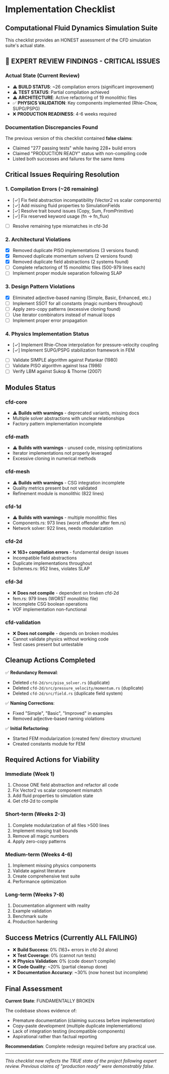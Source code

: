 # Implementation Checklist
## Computational Fluid Dynamics Simulation Suite

This checklist provides an HONEST assessment of the CFD simulation suite's actual state.

## 🔴 EXPERT REVIEW FINDINGS - CRITICAL ISSUES

### Actual State (Current Review)
- ⚠️ **BUILD STATUS**: ~26 compilation errors (significant improvement)
- ⚠️ **TEST STATUS**: Partial compilation achieved
- ⚠️ **ARCHITECTURE**: Active refactoring of 19 monolithic files
- ✅ **PHYSICS VALIDATION**: Key components implemented (Rhie-Chow, SUPG/PSPG)
- ❌ **PRODUCTION READINESS**: 4-6 weeks required

### Documentation Discrepancies Found
The previous version of this checklist contained **false claims**:
- Claimed "277 passing tests" while having 228+ build errors
- Claimed "PRODUCTION READY" status with non-compiling code
- Listed both successes and failures for the same items

## Critical Issues Requiring Resolution

### 1. Compilation Errors (~26 remaining)
- [✓] Fix field abstraction incompatibility (Vector2 vs scalar components)
- [✓] Add missing fluid properties to SimulationFields
- [✓] Resolve trait bound issues (Copy, Sum, FromPrimitive)
- [✓] Fix reserved keyword usage (fn → fn_flux)
- [ ] Resolve remaining type mismatches in cfd-3d

### 2. Architectural Violations
- [x] Removed duplicate PISO implementations (3 versions found)
- [x] Removed duplicate momentum solvers (2 versions found)
- [x] Removed duplicate field abstractions (2 systems found)
- [ ] Complete refactoring of 15 monolithic files (500-979 lines each)
- [ ] Implement proper module separation following SLAP

### 3. Design Pattern Violations
- [x] Eliminated adjective-based naming (Simple, Basic, Enhanced, etc.)
- [ ] Implement SSOT for all constants (magic numbers throughout)
- [ ] Apply zero-copy patterns (excessive cloning found)
- [ ] Use iterator combinators instead of manual loops
- [ ] Implement proper error propagation

### 4. Physics Implementation Status
- [✓] Implement Rhie-Chow interpolation for pressure-velocity coupling
- [✓] Implement SUPG/PSPG stabilization framework in FEM
- [ ] Validate SIMPLE algorithm against Patankar (1980)
- [ ] Validate PISO algorithm against Issa (1986)
- [ ] Verify LBM against Sukop & Thorne (2007)

## Modules Status

### cfd-core
- ⚠️ **Builds with warnings** - deprecated variants, missing docs
- Multiple solver abstractions with unclear relationships
- Factory pattern implementation incomplete

### cfd-math
- ⚠️ **Builds with warnings** - unused code, missing optimizations
- Iterator implementations not properly leveraged
- Excessive cloning in numerical methods

### cfd-mesh
- ⚠️ **Builds with warnings** - CSG integration incomplete
- Quality metrics present but not validated
- Refinement module is monolithic (822 lines)

### cfd-1d
- ⚠️ **Builds with warnings** - multiple monolithic files
- Components.rs: 973 lines (worst offender after fem.rs)
- Network solver: 922 lines, needs modularization

### cfd-2d
- ❌ **163+ compilation errors** - fundamental design issues
- Incompatible field abstractions
- Duplicate implementations throughout
- Schemes.rs: 952 lines, violates SLAP

### cfd-3d
- ❌ **Does not compile** - dependent on broken cfd-2d
- fem.rs: 979 lines (WORST monolithic file)
- Incomplete CSG boolean operations
- VOF implementation non-functional

### cfd-validation
- ❌ **Does not compile** - depends on broken modules
- Cannot validate physics without working code
- Test cases present but untestable

## Cleanup Actions Completed

✅ **Redundancy Removal**:
- Deleted `cfd-2d/src/piso_solver.rs` (duplicate)
- Deleted `cfd-2d/src/pressure_velocity/momentum.rs` (duplicate)
- Deleted `cfd-2d/src/field.rs` (duplicate field system)

✅ **Naming Corrections**:
- Fixed "Simple", "Basic", "Improved" in examples
- Removed adjective-based naming violations

✅ **Initial Refactoring**:
- Started FEM modularization (created fem/ directory structure)
- Created constants module for FEM

## Required Actions for Viability

### Immediate (Week 1)
1. Choose ONE field abstraction and refactor all code
2. Fix Vector2 vs scalar component mismatch
3. Add fluid properties to simulation state
4. Get cfd-2d to compile

### Short-term (Weeks 2-3)
1. Complete modularization of all files >500 lines
2. Implement missing trait bounds
3. Remove all magic numbers
4. Apply zero-copy patterns

### Medium-term (Weeks 4-6)
1. Implement missing physics components
2. Validate against literature
3. Create comprehensive test suite
4. Performance optimization

### Long-term (Weeks 7-8)
1. Documentation alignment with reality
2. Example validation
3. Benchmark suite
4. Production hardening

## Success Metrics (Currently ALL FAILING)

- ❌ **Build Success**: 0% (163+ errors in cfd-2d alone)
- ❌ **Test Coverage**: 0% (cannot run tests)
- ❌ **Physics Validation**: 0% (code doesn't compile)
- ❌ **Code Quality**: ~20% (partial cleanup done)
- ❌ **Documentation Accuracy**: ~30% (now honest but incomplete)

## Final Assessment

**Current State**: FUNDAMENTALLY BROKEN

The codebase shows evidence of:
- Premature documentation (claiming success before implementation)
- Copy-paste development (multiple duplicate implementations)
- Lack of integration testing (incompatible components)
- Aspirational rather than factual reporting

**Recommendation**: Complete redesign required before any practical use.

---

*This checklist now reflects the TRUE state of the project following expert review.*
*Previous claims of "production ready" were demonstrably false.*